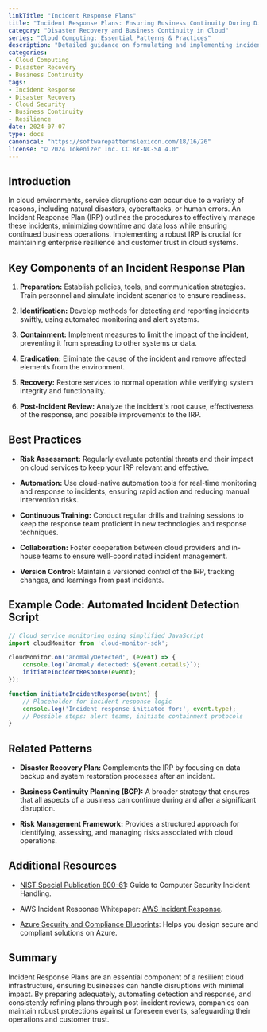 ```yaml
---
linkTitle: "Incident Response Plans"
title: "Incident Response Plans: Ensuring Business Continuity During Disruptions"
category: "Disaster Recovery and Business Continuity in Cloud"
series: "Cloud Computing: Essential Patterns & Practices"
description: "Detailed guidance on formulating and implementing incident response plans to ensure resilience and business continuity in case of cloud disruptions."
categories:
- Cloud Computing
- Disaster Recovery
- Business Continuity
tags:
- Incident Response
- Disaster Recovery
- Cloud Security
- Business Continuity
- Resilience
date: 2024-07-07
type: docs
canonical: "https://softwarepatternslexicon.com/18/16/26"
license: "© 2024 Tokenizer Inc. CC BY-NC-SA 4.0"
---
```


## Introduction

In cloud environments, service disruptions can occur due to a variety of reasons, including natural disasters, cyberattacks, or human errors. An Incident Response Plan (IRP) outlines the procedures to effectively manage these incidents, minimizing downtime and data loss while ensuring continued business operations. Implementing a robust IRP is crucial for maintaining enterprise resilience and customer trust in cloud systems.

## Key Components of an Incident Response Plan

1. **Preparation:** Establish policies, tools, and communication strategies. Train personnel and simulate incident scenarios to ensure readiness.
   
2. **Identification:** Develop methods for detecting and reporting incidents swiftly, using automated monitoring and alert systems.

3. **Containment:** Implement measures to limit the impact of the incident, preventing it from spreading to other systems or data.

4. **Eradication:** Eliminate the cause of the incident and remove affected elements from the environment.

5. **Recovery:** Restore services to normal operation while verifying system integrity and functionality.

6. **Post-Incident Review:** Analyze the incident's root cause, effectiveness of the response, and possible improvements to the IRP.

## Best Practices

- **Risk Assessment:** Regularly evaluate potential threats and their impact on cloud services to keep your IRP relevant and effective.
  
- **Automation:** Use cloud-native automation tools for real-time monitoring and response to incidents, ensuring rapid action and reducing manual intervention risks.

- **Continuous Training:** Conduct regular drills and training sessions to keep the response team proficient in new technologies and response techniques.

- **Collaboration:** Foster cooperation between cloud providers and in-house teams to ensure well-coordinated incident management.

- **Version Control:** Maintain a versioned control of the IRP, tracking changes, and learnings from past incidents.

## Example Code: Automated Incident Detection Script

```javascript
// Cloud service monitoring using simplified JavaScript
import cloudMonitor from 'cloud-monitor-sdk';

cloudMonitor.on('anomalyDetected', (event) => {
    console.log(`Anomaly detected: ${event.details}`);
    initiateIncidentResponse(event);
});

function initiateIncidentResponse(event) {
    // Placeholder for incident response logic
    console.log('Incident response initiated for:', event.type);
    // Possible steps: alert teams, initiate containment protocols
}
```

## Related Patterns

- **Disaster Recovery Plan:** Complements the IRP by focusing on data backup and system restoration processes after an incident.
  
- **Business Continuity Planning (BCP):** A broader strategy that ensures that all aspects of a business can continue during and after a significant disruption.

- **Risk Management Framework:** Provides a structured approach for identifying, assessing, and managing risks associated with cloud operations.

## Additional Resources

- [NIST Special Publication 800-61](https://csrc.nist.gov/publications/detail/sp/800-61/rev-2/final): Guide to Computer Security Incident Handling.
  
- AWS Incident Response Whitepaper: [AWS Incident Response](https://aws.amazon.com/whitepapers/incident-response/).

- [Azure Security and Compliance Blueprints](https://azure.microsoft.com/en-us/resources/security-and-compliance-blueprints/): Helps you design secure and compliant solutions on Azure.

## Summary

Incident Response Plans are an essential component of a resilient cloud infrastructure, ensuring businesses can handle disruptions with minimal impact. By preparing adequately, automating detection and response, and consistently refining plans through post-incident reviews, companies can maintain robust protections against unforeseen events, safeguarding their operations and customer trust.
